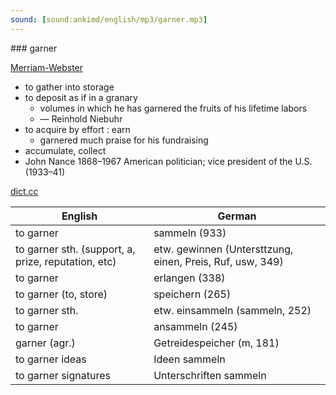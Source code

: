 ```yaml
---
sound: [sound:ankimd/english/mp3/garner.mp3]
---
```


\### garner

[Merriam-Webster](https://www.merriam-webster.com/dictionary/garner)

- to gather into storage
- to deposit as if in a granary
    - volumes in which he has garnered the fruits of his lifetime labors
    - — Reinhold Niebuhr
- to acquire by effort : earn
    - garnered much praise for his fundraising
- accumulate, collect
- John Nance 1868–1967 American politician; vice president of the U.S. (1933–41)

[dict.cc](https://www.dict.cc/garner)

| English        | German       |
| -------------- | ------------ |
| to garner | sammeln (933) |
| to garner sth. (support, a, prize, reputation, etc) | etw. gewinnen (Untersttzung, einen, Preis, Ruf, usw, 349) |
| to garner | erlangen (338) |
| to garner (to, store) | speichern (265) |
| to garner sth. | etw. einsammeln (sammeln, 252) |
| to garner | ansammeln (245) |
| garner (agr.) | Getreidespeicher (m, 181) |
| to garner ideas | Ideen sammeln |
| to garner signatures | Unterschriften sammeln |
